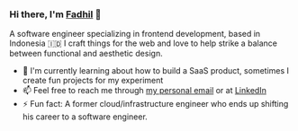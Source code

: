 ### Hi there, I'm [Fadhil](https://mfadhil.me) 👋

A software engineer specializing in frontend development, based in Indonesia 🇮🇩 I craft things for the web and love to help strike a balance between functional and aesthetic design.

- 🌱 I'm currently learning about how to build a SaaS product, sometimes I create fun projects for my experiment
- 📫 Feel free to reach me through [my personal email](mailto:mail@mfadhil.me) or at [LinkedIn](https://www.linkedin.com/in/mfadhil)
- ⚡ Fun fact: A former cloud/infrastructure engineer who ends up shifting his career to a software engineer.
